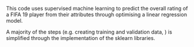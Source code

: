 This code uses supervised machine learning to predict the overall rating of a FIFA 19 player from their attributes through optimising a linear regression model.

A majority of the steps (e.g. creating training and validation data, ) is simplified through the implementation of the sklearn libraries.

